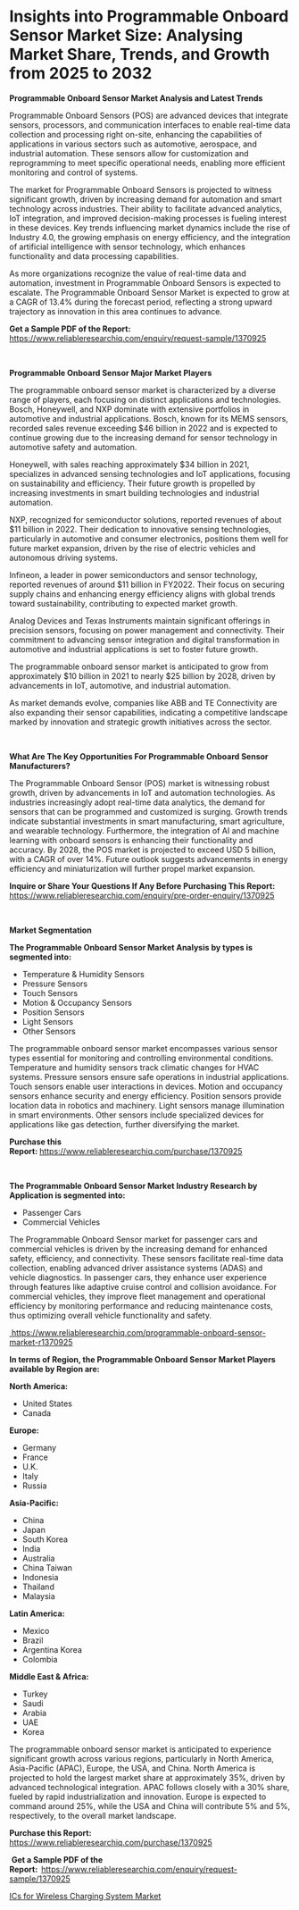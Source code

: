 <p><h1>Insights into Programmable Onboard Sensor Market Size: Analysing Market Share, Trends, and Growth from 2025 to 2032</h1></p><p><strong>Programmable Onboard Sensor Market Analysis and Latest Trends</strong></p>
<p><p>Programmable Onboard Sensors (POS) are advanced devices that integrate sensors, processors, and communication interfaces to enable real-time data collection and processing right on-site, enhancing the capabilities of applications in various sectors such as automotive, aerospace, and industrial automation. These sensors allow for customization and reprogramming to meet specific operational needs, enabling more efficient monitoring and control of systems.</p><p>The market for Programmable Onboard Sensors is projected to witness significant growth, driven by increasing demand for automation and smart technology across industries. Their ability to facilitate advanced analytics, IoT integration, and improved decision-making processes is fueling interest in these devices. Key trends influencing market dynamics include the rise of Industry 4.0, the growing emphasis on energy efficiency, and the integration of artificial intelligence with sensor technology, which enhances functionality and data processing capabilities.</p><p>As more organizations recognize the value of real-time data and automation, investment in Programmable Onboard Sensors is expected to escalate. The Programmable Onboard Sensor Market is expected to grow at a CAGR of 13.4% during the forecast period, reflecting a strong upward trajectory as innovation in this area continues to advance.</p></p>
<p><strong>Get a Sample PDF of the Report:&nbsp;</strong> <a href="https://www.reliableresearchiq.com/enquiry/request-sample/1370925?utm_campaign=3500&utm_medium=2&utm_source=Github&utm_content=ia&utm_term=22032025&utm_id=programmable-onboard-sensor">https://www.reliableresearchiq.com/enquiry/request-sample/1370925</a></p>
<p>&nbsp;</p>
<p><strong>Programmable Onboard Sensor Major Market Players</strong></p>
<p><p>The programmable onboard sensor market is characterized by a diverse range of players, each focusing on distinct applications and technologies. Bosch, Honeywell, and NXP dominate with extensive portfolios in automotive and industrial applications. Bosch, known for its MEMS sensors, recorded sales revenue exceeding $46 billion in 2022 and is expected to continue growing due to the increasing demand for sensor technology in automotive safety and automation.</p><p>Honeywell, with sales reaching approximately $34 billion in 2021, specializes in advanced sensing technologies and IoT applications, focusing on sustainability and efficiency. Their future growth is propelled by increasing investments in smart building technologies and industrial automation.</p><p>NXP, recognized for semiconductor solutions, reported revenues of about $11 billion in 2022. Their dedication to innovative sensing technologies, particularly in automotive and consumer electronics, positions them well for future market expansion, driven by the rise of electric vehicles and autonomous driving systems.</p><p>Infineon, a leader in power semiconductors and sensor technology, reported revenues of around $11 billion in FY2022. Their focus on securing supply chains and enhancing energy efficiency aligns with global trends toward sustainability, contributing to expected market growth.</p><p>Analog Devices and Texas Instruments maintain significant offerings in precision sensors, focusing on power management and connectivity. Their commitment to advancing sensor integration and digital transformation in automotive and industrial applications is set to foster future growth.</p><p>The programmable onboard sensor market is anticipated to grow from approximately $10 billion in 2021 to nearly $25 billion by 2028, driven by advancements in IoT, automotive, and industrial automation.</p><p>As market demands evolve, companies like ABB and TE Connectivity are also expanding their sensor capabilities, indicating a competitive landscape marked by innovation and strategic growth initiatives across the sector.</p></p>
<p>&nbsp;</p>
<p><strong>What Are The Key Opportunities For Programmable Onboard Sensor Manufacturers?</strong></p>
<p><p>The Programmable Onboard Sensor (POS) market is witnessing robust growth, driven by advancements in IoT and automation technologies. As industries increasingly adopt real-time data analytics, the demand for sensors that can be programmed and customized is surging. Growth trends indicate substantial investments in smart manufacturing, smart agriculture, and wearable technology. Furthermore, the integration of AI and machine learning with onboard sensors is enhancing their functionality and accuracy. By 2028, the POS market is projected to exceed USD 5 billion, with a CAGR of over 14%. Future outlook suggests advancements in energy efficiency and miniaturization will further propel market expansion.</p></p>
<p><strong>Inquire or Share Your Questions If Any Before Purchasing This Report:</strong> <a href="https://www.reliableresearchiq.com/enquiry/pre-order-enquiry/1370925?utm_campaign=3500&utm_medium=2&utm_source=Github&utm_content=ia&utm_term=22032025&utm_id=programmable-onboard-sensor">https://www.reliableresearchiq.com/enquiry/pre-order-enquiry/1370925</a></p>
<p>&nbsp;</p>
<p><strong>Market Segmentation</strong></p>
<p><strong>The Programmable Onboard Sensor Market Analysis by types is segmented into:</strong></p>
<p><ul><li>Temperature & Humidity Sensors</li><li>Pressure Sensors</li><li>Touch Sensors</li><li>Motion & Occupancy Sensors</li><li>Position Sensors</li><li>Light Sensors</li><li>Other Sensors</li></ul></p>
<p><p>The programmable onboard sensor market encompasses various sensor types essential for monitoring and controlling environmental conditions. Temperature and humidity sensors track climatic changes for HVAC systems. Pressure sensors ensure safe operations in industrial applications. Touch sensors enable user interactions in devices. Motion and occupancy sensors enhance security and energy efficiency. Position sensors provide location data in robotics and machinery. Light sensors manage illumination in smart environments. Other sensors include specialized devices for applications like gas detection, further diversifying the market.</p></p>
<p><strong>Purchase this Report:&nbsp;</strong><a href="https://www.reliableresearchiq.com/purchase/1370925?utm_campaign=3500&utm_medium=2&utm_source=Github&utm_content=ia&utm_term=22032025&utm_id=programmable-onboard-sensor">https://www.reliableresearchiq.com/purchase/1370925</a></p>
<p>&nbsp;</p>
<p><strong>The Programmable Onboard Sensor Market Industry Research by Application is segmented into:</strong></p>
<p><ul><li>Passenger Cars</li><li>Commercial Vehicles</li></ul></p>
<p><p>The Programmable Onboard Sensor market for passenger cars and commercial vehicles is driven by the increasing demand for enhanced safety, efficiency, and connectivity. These sensors facilitate real-time data collection, enabling advanced driver assistance systems (ADAS) and vehicle diagnostics. In passenger cars, they enhance user experience through features like adaptive cruise control and collision avoidance. For commercial vehicles, they improve fleet management and operational efficiency by monitoring performance and reducing maintenance costs, thus optimizing overall vehicle functionality and safety.</p></p>
<p><a href="https://www.reliableresearchiq.com/programmable-onboard-sensor-market-r1370925?utm_campaign=3500&utm_medium=2&utm_source=Github&utm_content=ia&utm_term=22032025&utm_id=programmable-onboard-sensor">&nbsp;https://www.reliableresearchiq.com/programmable-onboard-sensor-market-r1370925</a></p>
<p><strong>In terms of Region, the Programmable Onboard Sensor Market Players available by Region are:</strong></p>
<p>
    <p> <strong> North America: </strong>
        <ul>
            <li>United States</li>
            <li>Canada</li>
        </ul>
        </p> 
    <p> <strong> Europe: </strong>
        <ul>
            <li>Germany</li>
            <li>France</li>
            <li>U.K.</li>
            <li>Italy</li>
            <li>Russia</li>
        </ul>
        </p> 
    <p> <strong> Asia-Pacific: </strong>
        <ul>
            <li>China</li>
            <li>Japan</li>
            <li>South Korea</li>
            <li>India</li>
            <li>Australia</li>
            <li>China Taiwan</li>
            <li>Indonesia</li>
            <li>Thailand</li>
            <li>Malaysia</li>
        </ul>
        </p> 
    <p> <strong> Latin America: </strong>
        <ul>
            <li>Mexico</li>
            <li>Brazil</li>
            <li>Argentina Korea</li>
            <li>Colombia</li>
        </ul>
        </p> 
    <p> <strong> Middle East & Africa: </strong>
        <ul>
            <li>Turkey</li>
            <li>Saudi</li>
            <li>Arabia</li>
            <li>UAE</li>
            <li>Korea</li>
        </ul>
    </p>
    </p>
<p><p>The programmable onboard sensor market is anticipated to experience significant growth across various regions, particularly in North America, Asia-Pacific (APAC), Europe, the USA, and China. North America is projected to hold the largest market share at approximately 35%, driven by advanced technological integration. APAC follows closely with a 30% share, fueled by rapid industrialization and innovation. Europe is expected to command around 25%, while the USA and China will contribute 5% and 5%, respectively, to the overall market landscape.</p></p>
<p><strong>Purchase this Report: </strong><a href="https://www.reliableresearchiq.com/purchase/1370925?utm_campaign=3500&utm_medium=2&utm_source=Github&utm_content=ia&utm_term=22032025&utm_id=programmable-onboard-sensor">https://www.reliableresearchiq.com/purchase/1370925</a></p>
<p>&nbsp;<strong>Get a Sample PDF of the Report:&nbsp;&nbsp;</strong><a href="https://www.reliableresearchiq.com/enquiry/request-sample/1370925?utm_campaign=3500&utm_medium=2&utm_source=Github&utm_content=ia&utm_term=22032025&utm_id=programmable-onboard-sensor">https://www.reliableresearchiq.com/enquiry/request-sample/1370925</a></p>
<p><strong></strong></p>
<p><p><a href="https://github.com/oeungcolesh0/Market-Research-Report-List-1/blob/main/ics-for-wireless-charging-system-market.md?utm_campaign=3500&utm_medium=2&utm_source=Github&utm_content=ia&utm_term=22032025&utm_id=programmable-onboard-sensor">ICs for Wireless Charging System Market</a></p></p>